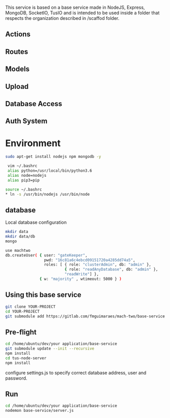 This service is based on a base service made in NodeJS, Express, MongoDB, SocketIO, TusIO and is intended to be used inside a folder that respects the organization described in /scaffod folder.

## Actions
## Routes
## Models
## Upload
## Database Access
## Auth System

# Environment
```bash
sudo apt-get install nodejs npm mongodb -y

 vim ~/.bashrc
 alias python=/usr/local/bin/python3.6
 alias node=nodejs
 alias pip3=pip
```
```bash
source ~/.bashrc
* ln -s /usr/bin/nodejs /usr/bin/node 
``` 

## database
Local database configuration
```bash
mkdir data
mkdir data/db
mongo

use machtwo
db.createUser( { user: "gateKeeper",
                 pwd: "16c81a6c4ebcd09151720a4285dd74a5",
                 roles: [ { role: "clusterAdmin", db: "admin" },
                          { role: "readAnyDatabase", db: "admin" },
                          "readWrite"] },
               { w: "majority" , wtimeout: 5000 } )
```

## Using this base service

```bash
git clone YOUR-PROJECT
cd YOUR-PROJECT
git submodule add https://gitlab.com/fmguimaraes/mach-two/base-service
```
## Pre-flight
```bash
cd /home/ubuntu/dev/your application/base-service
git submodule update --init --recursive 
npm install
cd tus-node-server
npm install
```

configure settings.js to specify correct database address, user and password.

## Run
```bash
cd /home/ubuntu/dev/your application/base-service
nodemon base-service/server.js
```